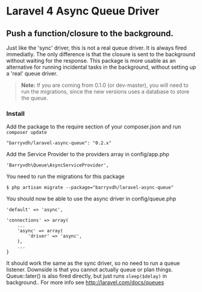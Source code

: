 # Laravel 4 Async Queue Driver
## Push a function/closure to the background.

Just like the 'sync' driver, this is not a real queue driver. It is always fired immediatly.
The only difference is that the closure is sent to the background without waiting for the response.
This package is more usable as an alternative for running incidental tasks in the background, without setting up a 'real' queue driver.

> **Note:** If you are coming from 0.1.0 (or dev-master), you will need to run the migrations, since the new versions uses a database to store the queue.

### Install
Add the package to the require section of your composer.json and run `composer update`

    "barryvdh/laravel-async-queue": "0.2.x"

Add the Service Provider to the providers array in config/app.php

    'Barryvdh\Queue\AsyncServiceProvider',
    
You need to run the migrations for this package

    $ php artisan migrate --package="barryvdh/laravel-async-queue"

You should now be able to use the async driver in config/queue.php

    'default' => 'async',
    
    'connections' => array(
        ...
        'async' => array(
            'driver' => 'async',
        ),
        ...
    }

It should work the same as the sync driver, so no need to run a queue listener. Downside is that you cannot actually queue or plan things.
Queue::later() is also fired directly, but just runs `sleep($delay)` in background..
For more info see http://laravel.com/docs/queues

